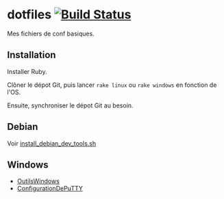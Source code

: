 dotfiles [![Build Status](https://secure.travis-ci.org/sroccaserra/dotfiles.png)](http://travis-ci.org/sroccaserra/dotfiles)
========

Mes fichiers de conf basiques.

Installation
------------

Installer Ruby.

Clôner le dépot Git, puis lancer `rake linux` ou `rake windows` en fonction de l'OS.

Ensuite, synchroniser le dépot Git au besoin.

Debian
------

Voir [install_debian_dev_tools.sh](install_debian_dev_tools.sh)

Windows
-------

- [OutilsWindows](https://github.com/sroccaserra/dotfiles/wiki/OutilsWindows)
- [ConfigurationDePuTTY](https://github.com/sroccaserra/dotfiles/wiki/ConfigurationDePuTTY)



